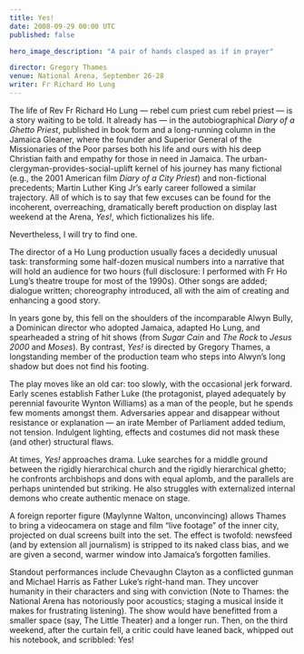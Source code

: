 ```yaml
---
title: Yes!
date: 2008-09-29 00:00 UTC
published: false

hero_image_description: "A pair of hands clasped as if in prayer"

director: Gregory Thames
venue: National Arena, September 26-28
writer: Fr Richard Ho Lung
---
```


The life of Rev Fr Richard Ho Lung — rebel cum priest cum rebel priest — is a
story waiting to be told. It already has — in the autobiographical _Diary of a
Ghetto Priest_, published in book form and a long-running column in the Jamaica
Gleaner, where the founder and Superior General of the Missionaries of the Poor
parses both his life and ours with his deep Christian faith and empathy for
those in need in Jamaica. The urban-clergyman-provides-social-uplift kernel of
his journey has many fictional (e.g., the 2001 American film _Diary of a City
Priest_) and non-fictional precedents; Martin Luther King Jr’s early career
followed a similar trajectory. All of which is to say that few excuses can be
found for the incoherent, overreaching, dramatically bereft production on
display last weekend at the Arena, _Yes!_, which fictionalizes his life.

Nevertheless, I will try to find one.

The director of a Ho Lung production usually faces a decidedly unusual task:
transforming some half-dozen musical numbers into a narrative that will hold an
audience for two hours (full disclosure: I performed with Fr Ho Lung’s theatre
troupe for most of the 1990s). Other songs are added; dialogue written;
choreography introduced, all with the aim of creating and enhancing a good
story.

In years gone by, this fell on the shoulders of the incomparable Alwyn Bully, a
Dominican director who adopted Jamaica, adapted Ho Lung, and spearheaded a
string of hit shows (from _Sugar Cain_ and _The Rock_ to _Jesus 2000_ and
_Moses_). By contrast, _Yes!_ is directed by Gregory Thames, a longstanding
member of the production team who steps into Alwyn’s long shadow but does not
find his footing.

The play moves like an old car: too slowly, with the occasional jerk forward.
Early scenes establish Father Luke (the protagonist, played adequately by
perennial favourite Wynton Williams) as a man of the people, but he spends few
moments amongst them. Adversaries appear and disappear without resistance or
explanation — an irate Member of Parliament added tedium, not tension. Indulgent
lighting, effects and costumes did not mask these (and other) structural flaws.

At times, _Yes!_ approaches drama. Luke searches for a middle ground between the
rigidly hierarchical church and the rigidly hierarchical ghetto; he confronts
archbishops and dons with equal aplomb, and the parallels are perhaps unintended
but striking. He also struggles with externalized internal demons who create
authentic menace on stage.

A foreign reporter figure (Maylynne Walton, unconvincing) allows Thames to bring
a videocamera on stage and film “live footage” of the inner city, projected on
dual screens built into the set. The effect is twofold: newsfeed (and by
extension all journalism) is stripped to its naked class bias, and we are given
a second, warmer window into Jamaica’s forgotten families.

Standout performances include Chevaughn Clayton as a conflicted gunman and
Michael Harris as Father Luke’s right-hand man. They uncover humanity in their
characters and sing with conviction (Note to Thames: the National Arena has
notoriously poor acoustics; staging a musical inside it makes for frustrating
listening). The show would have benefitted from a smaller space (say, The Little
Theater) and a longer run. Then, on the third weekend, after the curtain fell, a
critic could have leaned back, whipped out his notebook, and scribbled: Yes!

